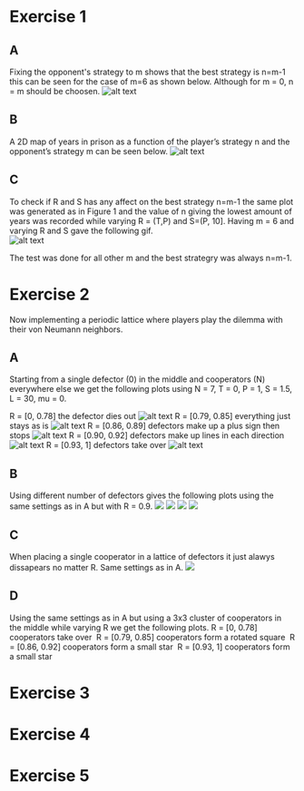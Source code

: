 # Exercise 1
## A
Fixing the opponent's strategy to m shows that the best strategy is n=m-1 this can be seen for the case of m=6 as shown below. Although for m = 0, n = m should be choosen.
![alt text](https://github.com/mattias-wiberg/FIM750-Simulation-of-complex-systems/blob/main/Excercise%2013/1/a.png?raw=true)
## B
A 2D map of years in prison as a function of the player’s strategy n and the opponent’s strategy m can be seen below.
![alt text](https://github.com/mattias-wiberg/FIM750-Simulation-of-complex-systems/blob/main/Excercise%2013/1/b.png?raw=true)
## C
To check if R and S has any affect on the best strategy n=m-1 the same plot was generated as in Figure 1 and the value of n giving the lowest amount of years was recorded while varying R = (T,P) and S=(P, 10]. Having m = 6 and varying R and S gave the following gif.\
![alt text](https://github.com/mattias-wiberg/FIM750-Simulation-of-complex-systems/blob/main/Excercise%2013/1/c.gif?raw=true)

The test was done for all other m and the best strategry was always n=m-1.
# Exercise 2
Now implementing a periodic lattice where players play the dilemma with their von Neumann neighbors.
## A
Starting from a single defector (0) in the middle and cooperators (N) everywhere else we get the following plots using N = 7, T = 0, P = 1, S = 1.5, L = 30, mu = 0.

R = [0, 0.78] the defector dies out
![alt text](https://github.com/mattias-wiberg/FIM750-Simulation-of-complex-systems/blob/main/Excercise%2013/2/a/t_2_r_0.png?raw=true)
R = [0.79, 0.85] everything just stays as is
![alt text](https://github.com/mattias-wiberg/FIM750-Simulation-of-complex-systems/blob/main/Excercise%2013/2/a/t_1_r_0.79.png?raw=true)
R = [0.86, 0.89] defectors make up a plus sign then stops
![alt text](https://github.com/mattias-wiberg/FIM750-Simulation-of-complex-systems/blob/main/Excercise%2013/2/a/t_2_r_0.86.png?raw=true)
R = [0.90, 0.92] defectors make up lines in each direction
![alt text](https://github.com/mattias-wiberg/FIM750-Simulation-of-complex-systems/blob/main/Excercise%2013/2/a/t_17_r_0.9.png?raw=true)
R = [0.93, 1] defectors take over
![alt text](https://github.com/mattias-wiberg/FIM750-Simulation-of-complex-systems/blob/main/Excercise%2013/2/a/t_31_r_1.png?raw=true)
## B
Using different number of defectors gives the following plots using the same settings as in A but with R = 0.9.
![](https://github.com/mattias-wiberg/FIM750-Simulation-of-complex-systems/blob/main/Excercise%2013/2/b/init2/t_20_r_0.9.png?raw=true)
![](https://github.com/mattias-wiberg/FIM750-Simulation-of-complex-systems/blob/main/Excercise%2013/2/b/init3/t_17_r_0.9.png?raw=true)
![](https://github.com/mattias-wiberg/FIM750-Simulation-of-complex-systems/blob/main/Excercise%2013/2/b/init4/t_14_r_0.9.png?raw=true)
![](https://github.com/mattias-wiberg/FIM750-Simulation-of-complex-systems/blob/main/Excercise%2013/2/b/init5/t_17_r_0.9.png?raw=true)
## C
When placing a single cooperator in a lattice of defectors it just alawys dissapears no matter R. Same settings as in A.
![](https://github.com/mattias-wiberg/FIM750-Simulation-of-complex-systems/blob/main/Excercise%2013/2/c/t_2_r_0.2.png?raw=true)
## D
Using the same settings as in A but using a 3x3 cluster of cooperators in the middle while varying R we get the following plots.
R = [0, 0.78] cooperators take over
![]()
R = [0.79, 0.85] cooperators form a rotated square
![]()
R = [0.86, 0.92] cooperators form a small star
![]()
R = [0.93, 1] cooperators form a small star
![]()
# Exercise 3

# Exercise 4

# Exercise 5
